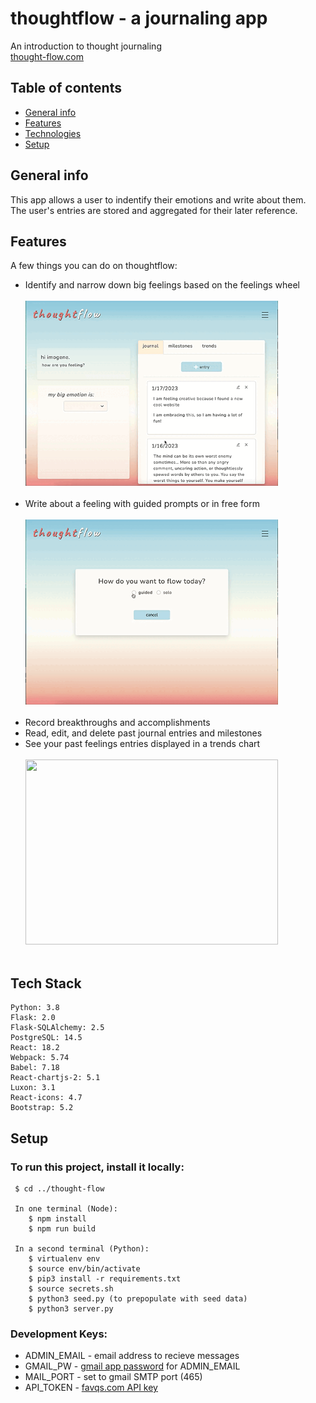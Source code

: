 # thoughtflow - a journaling app
An introduction to thought journaling\
[thought-flow.com](https://thought-flow-com)

## Table of contents
* [General info](#general-info)
* [Features](#features)
* [Technologies](#tech-stack)
* [Setup](#setup)

## General info
This app allows a user to indentify their emotions and write about them.\
The user's entries are stored and aggregated for their later reference.

## Features
A few things you can do on thoughtflow:
* Identify and narrow down big feelings based on the feelings wheel
  <br/><br/>
  <img src="/assets/thoughtflow_feelings.gif" width="404" height="296"/><br/><br/>
* Write about a feeling with guided prompts or in free form
  <br/><br/>
  <img src="/assets/thoughtflow_entry.gif" width="404" height="296"/><br/><br/>
* Record breakthroughs and accomplishments
* Read, edit, and delete past journal entries and milestones
* See your past feelings entries displayed in a trends chart
  <br/><br/>
   <img src="/assets/thoughtflow_hub.gif" width="404" height="296"/><br/><br/>

## Tech Stack
    Python: 3.8
    Flask: 2.0
    Flask-SQLAlchemy: 2.5
    PostgreSQL: 14.5
    React: 18.2
    Webpack: 5.74
    Babel: 7.18
    React-chartjs-2: 5.1
    Luxon: 3.1
    React-icons: 4.7
    Bootstrap: 5.2

## Setup
### To run this project, install it locally:
     $ cd ../thought-flow

     In one terminal (Node):
        $ npm install
        $ npm run build

     In a second terminal (Python):
        $ virtualenv env
        $ source env/bin/activate
        $ pip3 install -r requirements.txt
        $ source secrets.sh
        $ python3 seed.py (to prepopulate with seed data)
        $ python3 server.py


### Development Keys:
* ADMIN_EMAIL - email address to recieve messages
* GMAIL_PW - [gmail app password](https://support.google.com/accounts/answer/185833?hl=en) for ADMIN_EMAIL
* MAIL_PORT - set to gmail SMTP port (465)
* API_TOKEN - [favqs.com API key](https://favqs.com/api_keys)